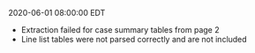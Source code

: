 2020-06-01 08:00:00 EDT


- Extraction failed for case summary tables from page 2
- Line list tables were not parsed correctly and are not included
